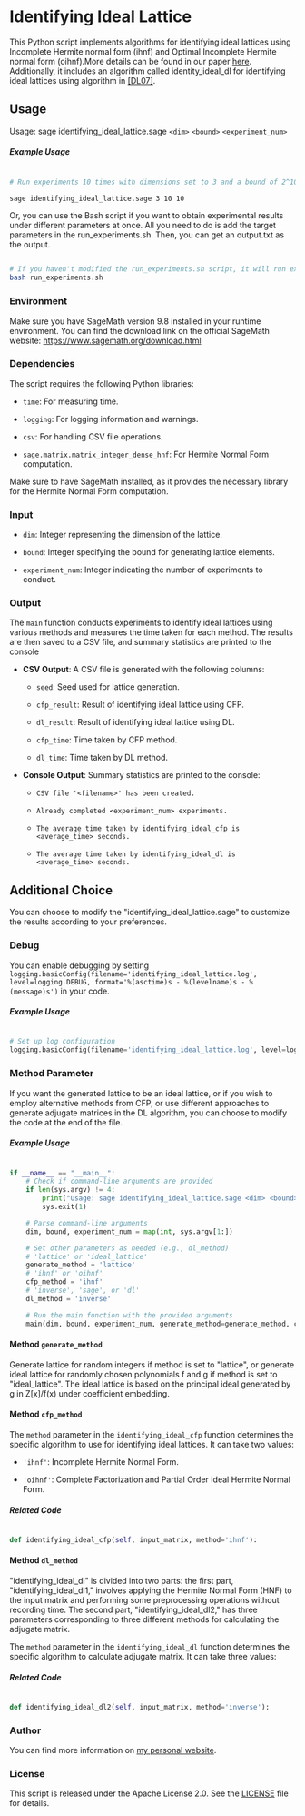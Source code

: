 # Identifying Ideal Lattice

  

This Python script implements algorithms for identifying ideal lattices using Incomplete Hermite normal form (ihnf) and Optimal Incomplete Hermite normal form (oihnf).More details can be found in our paper [here](https://arxiv.org/abs/2307.12497). Additionally, it includes an algorithm called identity_ideal_dl for identifying ideal lattices using algorithm in [[DL07]](https://eprint.iacr.org/2007/322).

  

## Usage

Usage: sage identifying_ideal_lattice.sage `<dim>` `<bound>` `<experiment_num>`

##### Example Usage

```bash

# Run experiments 10 times with dimensions set to 3 and a bound of 2^10.

sage identifying_ideal_lattice.sage 3 10 10

```
Or, you can use the Bash script if you want to obtain experimental results under different parameters at once. All you need to do is add the target parameters in the run_experiments.sh. Then, you can get an output.txt as the output.

```bash

# If you haven't modified the run_experiments.sh script, it will run experiments under each set of parameters (dim, bound, experiment_num) equal to (3, 5, 5) and (3, 10, 5).
bash run_experiments.sh

```
### Environment

Make sure you have SageMath version 9.8 installed in your runtime environment. You can find the download link on the official SageMath website: https://www.sagemath.org/download.html


### Dependencies

The script requires the following Python libraries:

- `time`: For measuring time.

- `logging`: For logging information and warnings.

- `csv`: For handling CSV file operations.

- `sage.matrix.matrix_integer_dense_hnf`: For Hermite Normal Form computation.

Make sure to have SageMath installed, as it provides the necessary library for the Hermite Normal Form computation.

### Input

- `dim`: Integer representing the dimension of the lattice.

- `bound`: Integer specifying the bound for generating lattice elements.

- `experiment_num`: Integer indicating the number of experiments to conduct.


### Output

The `main` function conducts experiments to identify ideal lattices using various methods and measures the time taken for each method. The results are then saved to a CSV file, and summary statistics are printed to the console

- **CSV Output**: A CSV file is generated with the following columns:

	- `seed`: Seed used for lattice generation.
	
	- `cfp_result`: Result of identifying ideal lattice using CFP.
		
	- `dl_result`: Result of identifying ideal lattice using DL.
	
	- `cfp_time`: Time taken by CFP method.
		
	- `dl_time`: Time taken by DL method.

- **Console Output**: Summary statistics are printed to the console:

	- `CSV file '<filename>' has been created.`
	
	- `Already completed <experiment_num> experiments.`
	
	- `The average time taken by identifying_ideal_cfp is <average_time> seconds.`
		
	- `The average time taken by identifying_ideal_dl is <average_time> seconds.`

## Additional Choice

You can choose to modify the "identifying_ideal_lattice.sage" to customize the results according to your preferences.

### Debug

You can enable debugging by setting `logging.basicConfig(filename='identifying_ideal_lattice.log', level=logging.DEBUG, format='%(asctime)s - %(levelname)s - %(message)s')` in your code.

##### Example Usage

```python

# Set up log configuration
logging.basicConfig(filename='identifying_ideal_lattice.log', level=logging.DEBUG, format='%(asctime)s - %(levelname)s - %(message)s')

```

### Method Parameter

If you want the generated lattice to be an ideal lattice, or if you wish to employ alternative methods from CFP, or use different approaches to generate adjugate matrices in the DL algorithm, you can choose to modify the code at the end of the file.

##### Example Usage

```python

if __name__ == "__main__":
    # Check if command-line arguments are provided
    if len(sys.argv) != 4:
        print("Usage: sage identifying_ideal_lattice.sage <dim> <bound> <experiment_num>")
        sys.exit(1)

    # Parse command-line arguments
    dim, bound, experiment_num = map(int, sys.argv[1:])

    # Set other parameters as needed (e.g., dl_method)
    # 'lattice' or 'ideal_lattice'
    generate_method = 'lattice'
    # 'ihnf' or 'oihnf'
    cfp_method = 'ihnf'
    # 'inverse', 'sage', or 'dl'
    dl_method = 'inverse'

    # Run the main function with the provided arguments
    main(dim, bound, experiment_num, generate_method=generate_method, cfp_method=cfp_method, dl_method=dl_method)

```


#### Method `generate_method`

Generate lattice for random integers if method is set to "lattice", or generate ideal lattice for randomly chosen polynomials f and g if method is set to "ideal_lattice". The ideal lattice is based on the principal ideal generated by g in Z[x]/f(x) under coefficient embedding.

#### Method `cfp_method`

The `method` parameter in the `identifying_ideal_cfp` function determines the specific algorithm to use for identifying ideal lattices. It can take two values:

- `'ihnf'`: Incomplete Hermite Normal Form.

- `'oihnf'`: Complete Factorization and Partial Order Ideal Hermite Normal Form.

##### Related Code
```python

def identifying_ideal_cfp(self, input_matrix, method='ihnf'):

```
#### Method `dl_method`

"identifying_ideal_dl" is divided into two parts: the first part, "identifying_ideal_dl1," involves applying the Hermite Normal Form (HNF) to the input matrix and performing some preprocessing operations without recording time. The second part, "identifying_ideal_dl2," has three parameters corresponding to three different methods for calculating the adjugate matrix.

The `method` parameter in the `identifying_ideal_dl` function determines the specific algorithm to calculate adjugate matrix. It can take three values:

##### Related Code
```python

def identifying_ideal_dl2(self, input_matrix, method='inverse'):

```

### Author

You can find more information on [my personal website](https://www.fffmath.com/).

### License

This script is released under the Apache License 2.0. See the [LICENSE](LICENSE) file for details.
